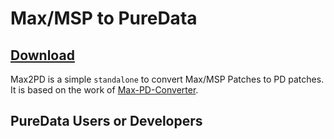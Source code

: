 # Max/MSP to PureData 

## [Download](https://bit.ly/3P5bPme)

Max2PD is a simple `standalone` to convert Max/MSP Patches to PD patches. It is based on the work of [Max-PD-Converter](https://github.com/tmhglnd/max-pd-converter). 

## PureData Users or Developers 
